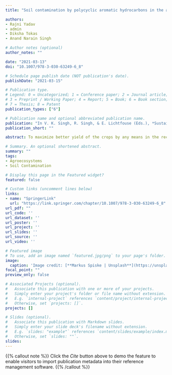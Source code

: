 ```yaml
---
title: "Soil contamination by polycyclic aromatic hydrocarbons in the agroecosystems"

authors:
- Rajni Yadav
- admin
- Diksha Tokas
- Anand Narain Singh

# Author notes (optional)
author_notes: ""

date: "2021-03-13"
doi: "10.1007/978-3-030-63249-6_8"

# Schedule page publish date (NOT publication's date).
publishDate: "2021-03-15"

# Publication type.
# Legend: 0 = Uncategorized; 1 = Conference paper; 2 = Journal article;
# 3 = Preprint / Working Paper; 4 = Report; 5 = Book; 6 = Book section;
# 7 = Thesis; 8 = Patent
publication_types: ["6"]

# Publication name and optional abbreviated publication name.
publication: "In V. K. Singh, R. Singh, & E. Lichtfouse (Eds.), *Sustainable Agriculture Reviews 50: Emerging Contaminants in Agriculture* (pp. 211–234). Springer, Switzerland. https://doi.org/10.1007/978-3-030-63249-6_8"
publication_short: ""

abstract: To maximize better yield of the crops by any means in the recent agricultural practices, cultivators are applying today different kind of organic and inorganic chemical compounds in the form of fertilizers and pesticides with high rates of application. These chemical compounds often get deposited into soils and increase their concentrations beyond a certain threshold. Whenever the concentration of some chemical compounds increases beyond a threshold level then corresponding compounds may start interfering with the ecological processes, such soils are referred as `contaminated soil'. However, agricultural soil contamination not only interferes with the physiology and metabolism of crop plants, but also results in various health disorders to human beings. Among several contaminants of the soils, polycyclic aromatic hydrocarbons are highly hazardous and ubiquitously present in environment. Thus, soil contamination by polycyclic aromatic hydrocarbons needs to be carefully monitored and managed to minimize the impacts on global ecosystems and human health.

# Summary. An optional shortened abstract.
summary: ""
tags:
- Agroecosystems
- Soil Contamination

# Display this page in the Featured widget?
featured: false

# Custom links (uncomment lines below)
links:
- name: "SpringerLink"
  url: "https://link.springer.com/chapter/10.1007/978-3-030-63249-6_8"
url_pdf: ""
url_code: ''
url_dataset: ''
url_poster: ''
url_project: ''
url_slides: ''
url_source: ''
url_video: ''

# Featured image
# To use, add an image named `featured.jpg/png` to your page's folder.
image:
  caption: 'Image credit: [**Markus Spiske | Unsplash**](https://unsplash.com/photos/d4SLJNrU4rs)'
focal_point: ""
preview_only: false

# Associated Projects (optional).
#   Associate this publication with one or more of your projects.
#   Simply enter your project's folder or file name without extension.
#   E.g. `internal-project` references `content/project/internal-project/index.md`.
#   Otherwise, set `projects: []`.
projects: []

# Slides (optional).
#   Associate this publication with Markdown slides.
#   Simply enter your slide deck's filename without extension.
#   E.g. `slides: "example"` references `content/slides/example/index.md`.
#   Otherwise, set `slides: ""`.
slides:
---
```


  {{% callout note %}}
Click the *Cite* button above to demo the feature to enable visitors to import publication metadata into their reference management software.
{{% /callout %}}
